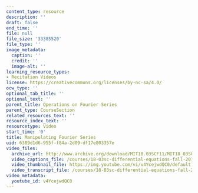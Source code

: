 ```yaml
---
content_type: resource
description: ''
draft: false
end_time: ''
file: null
file_size: '33385520'
file_type: ''
image_metadata:
  caption: ''
  credit: ''
  image-alt: ''
learning_resource_types:
- Recitation Videos
license: https://creativecommons.org/licenses/by-nc-sa/4.0/
ocw_type: ''
optional_tab_title: ''
optional_text: ''
parent_title: Operations on Fourier Series
parent_type: CourseSection
related_resources_text: ''
resource_index_text: ''
resourcetype: Video
start_time: '0'
title: Manipulating Fourier Series
uid: 6389d1d6-955f-f84a-2d09-df17e803357e
video_files:
  archive_url: http://www.archive.org/download/MIT18.03SCF11/MIT18_03SC_110727_D3_300k.mp4
  video_captions_file: /courses/18-03sc-differential-equations-fall-2011/5a48d3d055945484845666d7c0fa56f0_v4YcejwdQC0.vtt
  video_thumbnail_file: https://img.youtube.com/vi/v4YcejwdQC0/default.jpg
  video_transcript_file: /courses/18-03sc-differential-equations-fall-2011/96d53a0f4bca9d919de81abd1f18da57_v4YcejwdQC0.pdf
video_metadata:
  youtube_id: v4YcejwdQC0
---
```

